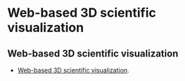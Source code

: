 # Web-based 3D scientific visualization

## Web-based 3D scientific visualization

- [Web-based 3D scientific visualization](https://www.youtube.com/watch?v=7aOF8BYll5A/).
